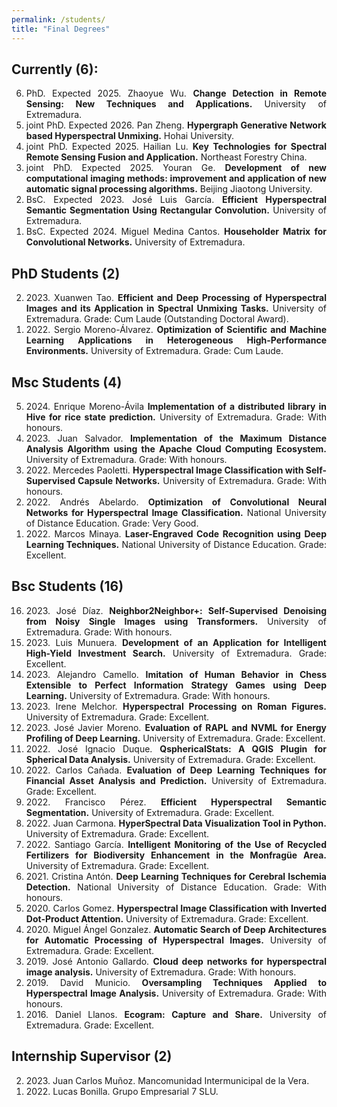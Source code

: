 ```yaml
---
permalink: /students/
title: "Final Degrees"
---
```


<style>
  ol {
    text-align: justify;
  }
  li {
    text-align: justify;
  }
</style>

## Currently (6):
<ol reversed>
    <li> PhD. Expected 2025. Zhaoyue Wu. <b>Change Detection in Remote Sensing: New Techniques and Applications.</b> University of Extremadura.</li>
    <li> joint PhD. Expected 2026. Pan Zheng. <b>Hypergraph Generative Network based Hyperspectral Unmixing.</b> Hohai University.</li>
    <li> joint PhD. Expected 2025. Hailian Lu. <b> Key Technologies for Spectral Remote Sensing Fusion and Application.</b> Northeast Forestry China.</li>
    <li> joint PhD. Expected 2025. Youran Ge. <b>Development of new computational imaging methods: improvement and application of new automatic signal processing algorithms.</b> Beijing Jiaotong University.</li>
    <li> BsC. Expected 2023. José Luis García. <b>Efficient Hyperspectral Semantic Segmentation Using Rectangular Convolution.</b> University of Extremadura.</li>
    <li> BsC. Expected 2024. Miguel Medina Cantos. <b>Householder Matrix for Convolutional Networks.</b> University of Extremadura.</li>
</ol>


## PhD Students (2)
<ol reversed>
  <li> 2023. Xuanwen Tao. <b>Efficient and Deep Processing of Hyperspectral Images and its Application in Spectral Unmixing Tasks.</b> University of Extremadura. Grade: Cum Laude (Outstanding Doctoral Award).</li>
  <li> 2022. Sergio Moreno-Álvarez. <b>Optimization of Scientific and Machine Learning Applications in Heterogeneous High-Performance Environments.</b> University of Extremadura. Grade: Cum Laude.</li>
</ol>

<!--
## joint PhD Students (2)
<ol reversed>
  <li> 2023. Xuanwen Tao. <b>Efficient and Deep Processing of Hyperspectral Images and its Application in Spectral Unmixing Tasks.</b> University of Extremadura. Grade: Cum Laude (Outstanding Doctoral Award).</li>
  <li> 2022. Sergio Moreno-Álvarez. <b>Optimization of Scientific and Machine Learning Applications in Heterogeneous High-Performance Environments.</b> University of Extremadura. Grade: Cum Laude.</li>
</ol>
-->

## Msc Students (4)
<ol reversed>
    <li> 2024. Enrique Moreno-Ávila <b>Implementation of a distributed library in Hive for rice state prediction.</b> University of Extremadura. Grade: With honours.</li>
    <li> 2023. Juan Salvador. <b>Implementation of the Maximum Distance Analysis Algorithm using the Apache Cloud Computing Ecosystem.</b> University of Extremadura. Grade: With honours.</li>
  <li> 2022. Mercedes Paoletti. <b>Hyperspectral Image Classification with Self-Supervised Capsule Networks.</b> University of Extremadura. Grade: With honours.</li>
    <li> 2022. Andrés Abelardo. <b>Optimization of Convolutional Neural Networks for Hyperspectral Image Classification.</b> National University of Distance Education. Grade: Very Good.</li>
    <li> 2022. Marcos Minaya. <b>Laser-Engraved Code Recognition using Deep Learning Techniques.</b> National University of Distance Education. Grade: Excellent.</li>
</ol>

## Bsc Students (16)
<ol reversed>
    <li> 2023. José Díaz. <b>Neighbor2Neighbor+: Self-Supervised Denoising from Noisy Single Images using Transformers.</b> University of Extremadura. Grade: With honours.</li>
    <li> 2023. Luis Munuera. <b>Development of an Application for Intelligent High-Yield Investment Search.</b> University of Extremadura. Grade: Excellent.</li>
    <li> 2023. Alejandro Camello. <b>Imitation of Human Behavior in Chess Extensible to Perfect Information Strategy Games using Deep Learning.</b> University of Extremadura. Grade: With honours.</li>
    <li> 2023. Irene Melchor. <b>Hyperspectral Processing on Roman Figures.</b> University of Extremadura. Grade: Excellent.</li>
    <li> 2023. José Javier Moreno. <b>Evaluation of RAPL and NVML for Energy Profiling of Deep Learning.</b> University of Extremadura. Grade: Excellent.</li>
    <li> 2022. José Ignacio Duque. <b>QsphericalStats: A QGIS Plugin for Spherical Data Analysis.</b> University of Extremadura. Grade: Excellent.</li>
    <li> 2022. Carlos Cañada. <b>Evaluation of Deep Learning Techniques for Financial Asset Analysis and Prediction.</b> University of Extremadura. Grade: Excellent.</li>
    <li> 2022. Francisco Pérez. <b>Efficient Hyperspectral Semantic Segmentation.</b> University of Extremadura. Grade: Excellent.</li>
    <li> 2022. Juan Carmona. <b>HyperSpectral Data Visualization Tool in Python.</b> University of Extremadura. Grade: Excellent.</li>
    <li> 2022. Santiago García. <b>Intelligent Monitoring of the Use of Recycled Fertilizers for Biodiversity Enhancement in the Monfragüe Area.</b> University of Extremadura. Grade: Excellent.</li>
    <li> 2021. Cristina Antón. <b>Deep Learning Techniques for Cerebral Ischemia Detection.</b> National University of Distance Education. Grade: With honours.</li>
    <li> 2020. Carlos Gomez. <b>Hyperspectral Image Classification with Inverted Dot-Product Attention.</b> University of Extremadura. Grade: Excellent.</li>
    <li> 2020. Miguel Ángel Gonzalez. <b>Automatic Search of Deep Architectures for Automatic Processing of Hyperspectral Images.</b> University of Extremadura. Grade: Excellent.</li>
    <li> 2019. José Antonio Gallardo. <b>Cloud deep networks for hyperspectral image analysis.</b> University of Extremadura. Grade: With honours.</li>
    <li> 2019. David Municio. <b>Oversampling Techniques Applied to Hyperspectral Image Analysis.</b> University of Extremadura.</b> Grade: With honours.</li>
    <li> 2016. Daniel Llanos. <b>Ecogram: Capture and Share.</b> University of Extremadura. Grade: Excellent.</li>
</ol>

## Internship Supervisor  (2)
<ol reversed>
    <li> 2023. Juan Carlos Muñoz. Mancomunidad Intermunicipal de la Vera.</li>
    <li> 2022. Lucas Bonilla. Grupo Empresarial 7 SLU.</li>
</ol>
